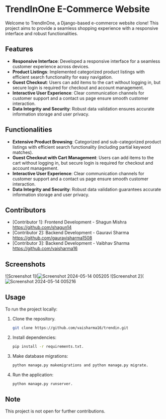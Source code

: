 # TrendInOne E-Commerce Website

Welcome to TrendInOne, a Django-based e-commerce website clone! This project aims to provide a seamless shopping experience with a responsive interface and robust functionalities.

## Features

- **Responsive Interface**: Developed a responsive interface for a seamless customer experience across devices.
- **Product Listings**: Implemented categorized product listings with efficient search functionality for easy navigation.
- **Guest Checkout**: Users can add items to the cart without logging in, but secure login is required for checkout and account management.
- **Interactive User Experience**: Clear communication channels for customer support and a contact us page ensure smooth customer interaction.
- **Data Integrity and Security**: Robust data validation ensures accurate information storage and user privacy.

## Functionalities

- **Extensive Product Browsing**: Categorized and sub-categorized product listings with efficient search functionality (including partial keyword matches).
- **Guest Checkout with Cart Management**: Users can add items to the cart without logging in, but secure login is required for checkout and account management.
- **Interactive User Experience**: Clear communication channels for customer support and a contact us page ensure smooth customer interaction.
- **Data Integrity and Security**: Robust data validation guarantees accurate information storage and user privacy.

## Contributors

- [Contributor 1]: Frontend Development - Shagun Mishra https://github.com/shagun14
- [Contributor 2]: Backend Development - Gauravi Sharma https://github.com/gauravisharma1508
- [Contributor 3]: Backend Development - Vaibhav Sharma https://github.com/vaisharma16

## Screenshots

![Screenshot 1](![Screenshot 2024-05-14 005205](https://github.com/vaisharma16/trendin/assets/68912539/0cec2ca4-b3db-4b6f-be81-192e864bbebe)
![Screenshot 2](![Screenshot 2024-05-14 005216](https://github.com/vaisharma16/trendin/assets/68912539/7a88a51d-fe89-4c72-9901-2eef6cb68be2)


## Usage

To run the project locally:

1. Clone the repository.
   ```bash
   git clone https://github.com/vaisharma16/trendin.git
   
2. Install dependencies:
   ```bash
   pip install -r requirements.txt.
   
3. Make database migrations:
   ```bash
   python manage.py makemigrations and python manage.py migrate.
   
4. Run the application:
   ```bash
   python manage.py runserver.

## Note

This project is not open for further contributions.
